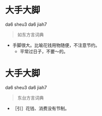 # 大手大脚
da6 sheu3 da6 jiah7
> 如东方言词典
- 手脚很大。比喻花钱用物随便，不注意节约。
  - 平常过日子，不要～的。

# 大手大脚
da6 sheu3 da6 jiah7
> 东台方言词典
- ［引］花钱、消费没有节制。
